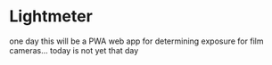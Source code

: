 # Lightmeter

one day this will be a PWA web app for determining exposure for film cameras...
today is not yet that day

